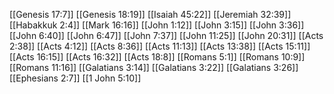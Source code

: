 [[Genesis 17:7]]
[[Genesis 18:19]]
[[Isaiah 45:22]]
[[Jeremiah 32:39]]
[[Habakkuk 2:4]]
[[Mark 16:16]]
[[John 1:12]]
[[John 3:15]]
[[John 3:36]]
[[John 6:40]]
[[John 6:47]]
[[John 7:37]]
[[John 11:25]]
[[John 20:31]]
[[Acts 2:38]]
[[Acts 4:12]]
[[Acts 8:36]]
[[Acts 11:13]]
[[Acts 13:38]]
[[Acts 15:11]]
[[Acts 16:15]]
[[Acts 16:32]]
[[Acts 18:8]]
[[Romans 5:1]]
[[Romans 10:9]]
[[Romans 11:16]]
[[Galatians 3:14]]
[[Galatians 3:22]]
[[Galatians 3:26]]
[[Ephesians 2:7]]
[[1 John 5:10]]
